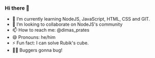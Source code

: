 ### Hi there 👋

<!--
**dimas-prates/dimas-prates** is a ✨ _special_ ✨ repository because its `README.md` (this file) appears on your GitHub profile.

Here are some ideas to get you started:

- 🔭 I’m currently working on ...
- 🌱 I’m currently learning ...
- 👯 I’m looking to collaborate on ...
- 🤔 I’m looking for help with ...
- 💬 Ask me about ...
- 📫 How to reach me: ...
- 😄 Pronouns: ...
- ⚡ Fun fact: ...
-->

- 🌱 I’m currently learning NodeJS, JavaScript, HTML, CSS and GIT.
- 👯 I’m looking to collaborate on NodeJS's community
- 📫 How to reach me: @dimas_prates
- 😄 Pronouns: he/him
- ⚡ Fun fact: I can solve Rubik's cube.
- 🧑‍💻 Buggers gonna bug!
